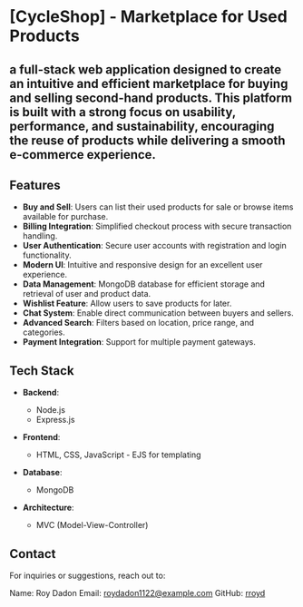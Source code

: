 # [CycleShop] - Marketplace for Used Products  

a full-stack web application designed to create an intuitive and efficient marketplace for buying and selling second-hand products. This platform is built with a strong focus on usability, performance, and sustainability, encouraging the reuse of products while delivering a smooth e-commerce experience.
---

## Features  
- **Buy and Sell**: Users can list their used products for sale or browse items available for purchase.  
- **Billing Integration**: Simplified checkout process with secure transaction handling.  
- **User Authentication**: Secure user accounts with registration and login functionality.  
- **Modern UI**: Intuitive and responsive design for an excellent user experience.  
- **Data Management**: MongoDB database for efficient storage and retrieval of user and product data.  
- **Wishlist Feature**: Allow users to save products for later.
- **Chat System**: Enable direct communication between buyers and sellers.
- **Advanced Search**: Filters based on location, price range, and categories.
- **Payment Integration**: Support for multiple payment gateways.

## Tech Stack  
- **Backend**:  
  - Node.js  
  - Express.js

- **Frontend**:  
  - HTML, CSS, JavaScript - EJS for templating 

- **Database**:  
  - MongoDB  

- **Architecture**:  
  - MVC (Model-View-Controller)
 
## Contact
For inquiries or suggestions, reach out to:

Name: Roy Dadon
Email: roydadon1122@example.com
GitHub: [rroyd](https://github.com/rroyd)

